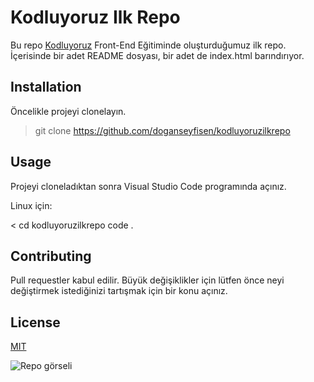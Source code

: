 # Kodluyoruz Ilk Repo

Bu repo [Kodluyoruz](https://kodluyoruz.org/tr/kodluyoruz/) Front-End Eğitiminde oluşturduğumuz ilk repo. İçerisinde bir adet README dosyası, bir adet de index.html barındırıyor.

## Installation

Öncelikle projeyi clonelayın.

> git clone https://github.com/doganseyfisen/kodluyoruzilkrepo 

## Usage

Projeyi cloneladıktan sonra Visual Studio Code programında açınız.

Linux için:

<
cd kodluyoruzilkrepo
code .
>

## Contributing

Pull requestler kabul edilir. Büyük değişiklikler için lütfen önce neyi değiştirmek istediğinizi tartışmak için bir konu açınız.

## License

[MIT](https://google.com)

![Repo görseli](https://static.tvtropes.org/pmwiki/pub/images/abcb6534_7913_4eb1_a7a5_62b081ebc628.png)